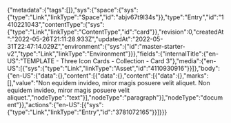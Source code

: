 {"metadata":{"tags":[]},"sys":{"space":{"sys":{"type":"Link","linkType":"Space","id":"abjv67t9l34s"}},"type":"Entry","id":"1410221043","contentType":{"sys":{"type":"Link","linkType":"ContentType","id":"card"}},"revision":0,"createdAt":"2022-05-26T21:11:28.933Z","updatedAt":"2022-05-31T22:47:14.029Z","environment":{"sys":{"id":"master-starter-v2","type":"Link","linkType":"Environment"}}},"fields":{"internalTitle":{"en-US":"TEMPLATE - Three Icon Cards - Collection - Card 3"},"media":{"en-US":[{"sys":{"type":"Link","linkType":"Asset","id":"4110930916"}}]},"body":{"en-US":{"data":{},"content":[{"data":{},"content":[{"data":{},"marks":[],"value":"Non equidem invideo, miror magis posuere velit aliquet. Non equidem invideo, miror magis posuere velit aliquet.","nodeType":"text"}],"nodeType":"paragraph"}],"nodeType":"document"}},"actions":{"en-US":[{"sys":{"type":"Link","linkType":"Entry","id":"3781072165"}}]}}}
